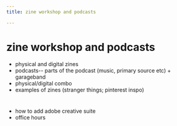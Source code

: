 ```yaml
---
title: zine workshop and podcasts

---
```


# zine workshop and podcasts

* physical and digital zines
* podcasts-- parts of the podcast (music, primary source etc) + garageband
* physical/digital combo
* examples of zines (stranger things; pinterest inspo)

#
* how to add adobe creative suite
* office hours

